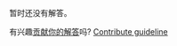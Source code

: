 
暂时还没有解答。

有兴趣[贡献你的解答](https://github.com/BFEdev/BFE.dev-solutions/blob/main/react-quiz/uselayouteffect_zh.md)吗? [Contribute guideline](https://github.com/BFEdev/BFE.dev-solutions#how-to-contribute)
